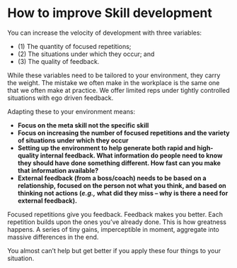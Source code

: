 # How to improve Skill development


You can increase the velocity of development with three variables: 
- (1) The quantity of focused repetitions; 
- (2) The situations under which they occur; and 
- (3) The quality of feedback.

While these variables need to be tailored to your environment, they carry the weight. The mistake we often make in the workplace is the same one that we often make at practice. We offer limited reps under tightly controlled situations with ego driven feedback.

Adapting these to your environment means:

-   **Focus on the meta skill not the specific skill**
-   **Focus on increasing the number of focused repetitions and the variety of situations under which they occur**
-   **Setting up the environment to help generate both rapid and high-quality internal feedback. What information do people need to know they should have done something different. How fast can you make that information available?**
-   **External feedback (from a boss/coach) needs to be based on a relationship, focused on the person not what you think, and based on thinking not actions (_e.g.,_ what did they miss – why is there a need for external feedback).**

Focused repetitions give you feedback. Feedback makes you better. Each repetition builds upon the ones you’ve already done. This is how greatness happens. A series of tiny gains, imperceptible in moment, aggregate into massive differences in the end.

You almost can’t help but get better if you apply these four things to your situation.